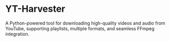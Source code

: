 # YT-Harvester
A Python-powered tool for downloading high-quality videos and audio from YouTube, supporting playlists, multiple formats, and seamless FFmpeg integration.
